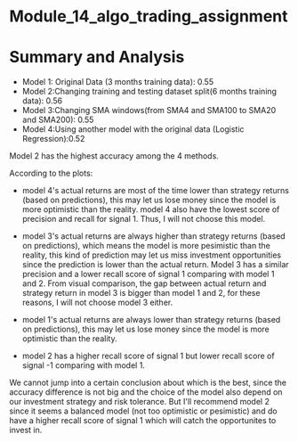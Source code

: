 # Module_14_algo_trading_assignment

# Summary and Analysis

- Model 1: Original Data (3 months training data): 0.55
- Model 2:Changing training and testing dataset split(6 months training data): 0.56
- Model 3:Changing SMA windows(from SMA4 and SMA100 to SMA20 and SMA200): 0.55
- Model 4:Using another model with the original data (Logistic Regression):0.52


Model 2 has the highest accuracy among the 4 methods.

According to the plots:

- model 4's  actual returns are most of the time lower than strategy returns (based on predictions), this may let us lose money since the model is more optimistic than the reality. model 4 also have the lowest score of precision and recall for signal 1. Thus, I will not choose this model.

- model 3's actual returns are always higher than strategy returns (based on predictions), which means the model is more pesimistic than the reality, this kind of prediction may let us miss investment opportunities since the prediction is lower than the actual return. Model 3 has a similar precision and a lower recall score of signal 1 comparing with model 1 and 2. From visual comparison, the gap between actual return and strategy return in model 3 is bigger than model 1 and 2, for these reasons, I will not choose model 3 either.

- model 1's  actual returns are always lower than strategy returns (based on predictions), this may let us lose money since the model is more optimistic than the reality.

- model 2 has a higher recall score of signal 1 but lower recall score of signal -1 comparing with model 1.


We cannot jump into a certain conclusion about which is the best, since the accuracy difference is not big and the choice of the model also depend on our investment strategy and risk tolerance. But I'll recommend model 2 since it seems a balanced model (not too optimistic or pesimistic) and do have a higher recall score of signal 1 which will catch the opportunites to invest in.





